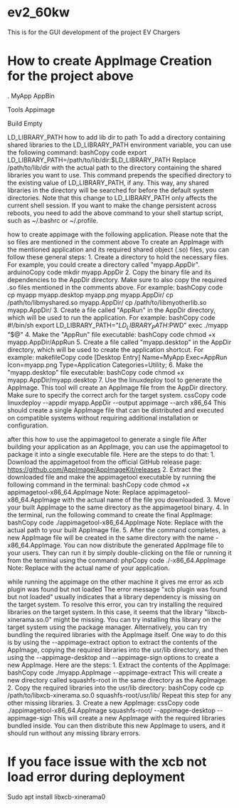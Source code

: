 # ev2_60kw
This is for the GUI development of the project EV Chargers

# How to create AppImage Creation for the project above

.
MyApp
AppBin

Tools
Appimage


Build
Empty


LD_LIBRARY_PATH how to add lib dir to path 
To add a directory containing shared libraries to the LD_LIBRARY_PATH environment variable, you can use the following command:
bashCopy code
export LD_LIBRARY_PATH=/path/to/lib/dir:$LD_LIBRARY_PATH
Replace /path/to/lib/dir with the actual path to the directory containing the shared libraries you want to use.
This command prepends the specified directory to the existing value of LD_LIBRARY_PATH, if any. This way, any shared libraries in the directory will be searched for before the default system directories.
Note that this change to LD_LIBRARY_PATH only affects the current shell session. If you want to make the change persistent across reboots, you need to add the above command to your shell startup script, such as ~/.bashrc or ~/.profile.

how to create appimage with the following application. Please note that the so files are mentioned in the comment above
To create an AppImage with the mentioned application and its required shared object (.so) files, you can follow these general steps:
    1. Create a directory to hold the necessary files. For example, you could create a directory called "myapp.AppDir".
arduinoCopy code
mkdir myapp.AppDir
    2. Copy the binary file and its dependencies to the AppDir directory. Make sure to also copy the required .so files mentioned in the comments above. For example:
bashCopy code
cp myapp myapp.desktop myapp.png myapp.AppDir/
cp /path/to/libmyshared.so myapp.AppDir/
cp /path/to/libmyotherlib.so myapp.AppDir/
    3. Create a file called "AppRun" in the AppDir directory, which will be used to run the application. For example:
bashCopy code
#!/bin/sh
export LD_LIBRARY_PATH="$LD_LIBRARY_PATH:$PWD"
exec ./myapp "$@"
    4. Make the "AppRun" file executable:
bashCopy code
chmod +x myapp.AppDir/AppRun
    5. Create a file called "myapp.desktop" in the AppDir directory, which will be used to create the application shortcut. For example:
makefileCopy code
[Desktop Entry]
Name=MyApp
Exec=AppRun
Icon=myapp.png
Type=Application
Categories=Utility;
    6. Make the "myapp.desktop" file executable:
bashCopy code
chmod +x myapp.AppDir/myapp.desktop
    7. Use the linuxdeploy tool to generate the AppImage. This tool will create an AppImage file from the AppDir directory. Make sure to specify the correct arch for the target system.
cssCopy code
linuxdeploy --appdir myapp.AppDir --output appimage --arch x86_64
This should create a single AppImage file that can be distributed and executed on compatible systems without requiring additional installation or configuration.

after this how to use the appimagetool to generate a single file
After building your application as an AppImage, you can use the appimagetool to package it into a single executable file. Here are the steps to do that:
    1. Download the appimagetool from the official GitHub release page: https://github.com/AppImage/AppImageKit/releases
    2. Extract the downloaded file and make the appimagetool executable by running the following command in the terminal:
       bashCopy code
       chmod +x appimagetool-x86_64.AppImage
       Note: Replace appimagetool-x86_64.AppImage with the actual name of the file you downloaded.
    3. Move your built AppImage to the same directory as the appimagetool binary.
    4. In the terminal, run the following command to create the final AppImage:
       bashCopy code
       ./appimagetool-x86_64.AppImage <path-to-your-built-AppImage>
       Note: Replace <path-to-your-built-AppImage> with the actual path to your built AppImage file.
    5. After the command completes, a new AppImage file will be created in the same directory with the name <your-app-name>-x86_64.AppImage.
You can now distribute the generated AppImage file to your users. They can run it by simply double-clicking on the file or running it from the terminal using the command:
phpCopy code
./<your-app-name>-x86_64.AppImage
Note: Replace <your-app-name> with the actual name of your application.

while running the appimage on the other machine it gives me error as xcb plugin was found but not loaded
The error message "xcb plugin was found but not loaded" usually indicates that a library dependency is missing on the target system.
To resolve this error, you can try installing the required libraries on the target system. In this case, it seems that the library "libxcb-xinerama.so.0" might be missing. You can try installing this library on the target system using the package manager.
Alternatively, you can try bundling the required libraries with the AppImage itself. One way to do this is by using the --appimage-extract option to extract the contents of the AppImage, copying the required libraries into the usr/lib directory, and then using the --appimage-desktop and --appimage-sign options to create a new AppImage. Here are the steps:
    1. Extract the contents of the AppImage:
       bashCopy code
       ./myapp.AppImage --appimage-extract
       This will create a new directory called squashfs-root in the same directory as the AppImage.
    2. Copy the required libraries into the usr/lib directory:
       bashCopy code
       cp /path/to/libxcb-xinerama.so.0 squashfs-root/usr/lib/
       Repeat this step for any other missing libraries.
    3. Create a new AppImage:
       cssCopy code
       ./appimagetool-x86_64.AppImage squashfs-root/ --appimage-desktop --appimage-sign
       This will create a new AppImage with the required libraries bundled inside. You can then distribute this new AppImage to users, and it should run without any missing library errors.



# If you face issue with the xcb not load error during deployment
Sudo apt install libxcb-xinerama0
